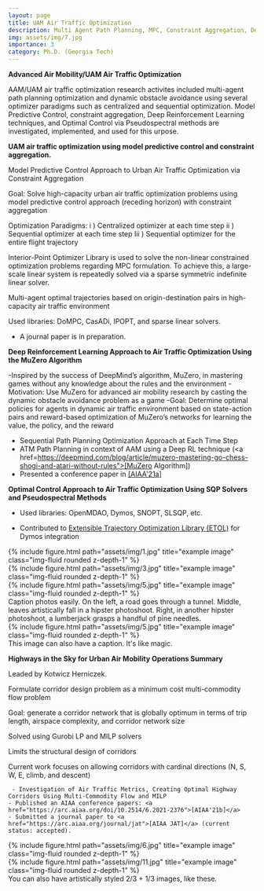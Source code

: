```yaml
---
layout: page
title: UAM Air Traffic Optimization
description: Multi Agent Path Planning, MPC, Constraint Aggregation, Deep RL, MuZero Algorithm, Pseudospectral Methods 
img: assets/img/7.jpg  
importance: 3
category: Ph.D. (Georgia Tech)
---
```


**Advanced Air Mobility/UAM Air Traffic Optimization**

AAM/UAM air traffic optimization research activites included multi-agent path planning optimization and dynamic obstacle avoidance using several optimizer paradigms such as centralized and sequential optimization. Model Predictive Control, constraint aggregation, Deep Reinforcement Learning techniques, and Optimal Control via Pseudospectral methods are investigated, implemented, and used for this urpose.

**UAM air traffic optimization using model predictive control and constraint aggregation.**

Model Predictive Control Approach to Urban Air Traffic Optimization via Constraint Aggregation 

Goal: Solve high-capacity urban air traffic optimization problems using model predictive control approach (receding horizon) with constraint aggregation  

Optimization Paradigms: 
  i ) Centralized optimizer at each time step 
 ii )  Sequential optimizer at each time step
Iii )  Sequential optimizer for the entire flight trajectory

Interior-Point Optimizer Library is used to solve the non-linear constrained optimization problems regarding MPC formulation. To achieve this, a large-scale linear system is repeatedly solved via a sparse symmetric indefinite linear solver.

Multi-agent optimal trajectories based on origin-destination pairs in high-capacity air traffic environment
 
Used libraries: DoMPC, CasADi, IPOPT, and sparse linear solvers.
 
 - A journal paper is in preparation.

 
**Deep Reinforcement Learning Approach to Air Traffic Optimization Using the MuZero Algorithm**  

 -Inspired by the success of DeepMind’s algorithm, MuZero, in mastering games without any knowledge about the rules and the environment 
 -Motivation: Use MuZero for advanced air mobility research by casting the dynamic obstacle avoidance problem as a game
 -Goal: Determine optimal policies for agents in dynamic air traffic environment based on state-action pairs and reward-based optimization of MuZero’s networks for learning the value, the policy, and the reward
 - Sequential Path Planning Optimization Approach at Each Time Step  
 - ATM Path Planning in context of AAM using a Deep RL technique (<a href=https://deepmind.com/blog/article/muzero-mastering-go-chess-shogi-and-atari-without-rules">[MuZero Algorithm])
  - Presented a conference paper in <a href="https://arc.aiaa.org/doi/10.2514/6.2021-2377">[AIAA'21a]</a>
 
 
    
    
 **Optimal Control Approach to Air Traffic Optimization Using SQP Solvers and Pseudospectral Methods**  

 - Used libraries: OpenMDAO, Dymos, SNOPT, SLSQP, etc.
 
 - Contributed to <a href="https://olasanni1.github.io/ETOL/index.html">Extensible Trajectory Optimization Library (ETOL)</a> for Dymos integration
   
    <!---
    layout: page
    title: project
    description: a project with a background image
    img: /assets/img/12.jpg
    --->

<div class="row">
    <div class="col-sm mt-3 mt-md-0">
        {% include figure.html path="assets/img/1.jpg" title="example image" class="img-fluid rounded z-depth-1" %}
    </div>
    <div class="col-sm mt-3 mt-md-0">
        {% include figure.html path="assets/img/3.jpg" title="example image" class="img-fluid rounded z-depth-1" %}
    </div>
    <div class="col-sm mt-3 mt-md-0">
        {% include figure.html path="assets/img/5.jpg" title="example image" class="img-fluid rounded z-depth-1" %}
    </div>
</div>
<div class="caption">
    Caption photos easily. On the left, a road goes through a tunnel. Middle, leaves artistically fall in a hipster photoshoot. Right, in another hipster photoshoot, a lumberjack grasps a handful of pine needles.
</div>
<div class="row">
    <div class="col-sm mt-3 mt-md-0">
        {% include figure.html path="assets/img/5.jpg" title="example image" class="img-fluid rounded z-depth-1" %}
    </div>
</div>
<div class="caption">
    This image can also have a caption. It's like magic.
</div>


**Highways in the Sky for Urban Air Mobility Operations Summary**

Leaded by Kotwicz Herniczek.

Formulate corridor design problem as a minimum cost multi-commodity flow problem

Goal: generate a corridor network that is globally optimum in terms of trip length, airspace complexity, and corridor network size

Solved using Gurobi LP and MILP solvers

Limits the structural design of corridors

Current work focuses on allowing corridors with cardinal directions (N, S, W, E, climb, and descent)

     - Investigation of Air Traffic Metrics, Creating Optimal Highway Corridors Using Multi-Commodity Flow and MILP
    - Published an AIAA conference papers: <a href="https://arc.aiaa.org/doi/10.2514/6.2021-2376">[AIAA'21b]</a>
    - Submitted a journal paper to <a href="https://arc.aiaa.org/journal/jat">[AIAA JAT]</a> (current status: accepted).




<div class="row justify-content-sm-center">
    <div class="col-sm-8 mt-3 mt-md-0">
        {% include figure.html path="assets/img/6.jpg" title="example image" class="img-fluid rounded z-depth-1" %}
    </div>
    <div class="col-sm-4 mt-3 mt-md-0">
        {% include figure.html path="assets/img/11.jpg" title="example image" class="img-fluid rounded z-depth-1" %}
    </div>
</div>
<div class="caption">
    You can also have artistically styled 2/3 + 1/3 images, like these.
</div>



<!---
{% raw %}
```html
<div class="row justify-content-sm-center">
    <div class="col-sm-8 mt-3 mt-md-0">
        {% include figure.html path="assets/img/6.jpg" title="example image" class="img-fluid rounded z-depth-1" %}
    </div>
    <div class="col-sm-4 mt-3 mt-md-0">
        {% include figure.html path="assets/img/11.jpg" title="example image" class="img-fluid rounded z-depth-1" %}
    </div>
</div>
```
{% endraw %} --->


